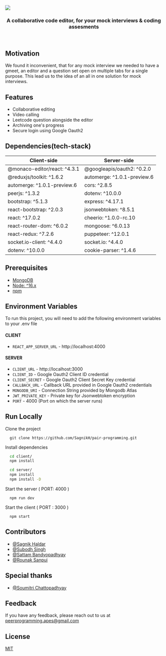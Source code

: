 
<img src="https://github.com/SagnikH/pair-programming/blob/master/logo.png" />

<h3 align= "center"> A collaborative code editor, for your mock interviews & coding assesments </h3>
</br>

## Motivation

We found it inconvenient, that for any mock interview we needed to have a gmeet, an editor and a question set open on multiple tabs for a single purpose. This lead us to the idea of an all in one solution for mock interviews.
## Features

- Collaborative editing
- Video calling
- Leetcode question alongside the editor
- Archiving one's progress
- Secure login using Google Oauth2


## Dependencies(tech-stack)

Client-side | Server-side
--- | ---
@monaco-editor/react: ^4.3.1    | @googleapis/oauth2: ^0.2.0
@reduxjs/toolkit: ^1.6.2        | automerge: ^1.0.1-preview.6
automerge: ^1.0.1-preview.6     | cors: ^2.8.5
peerjs: ^1.3.2                  | dotenv: ^10.0.0
bootstrap: ^5.1.3               | express: ^4.17.1
react-bootstrap: ^2.0.3         | jsonwebtoken: ^8.5.1
react: ^17.0.2                  | cheerio: ^1.0.0-rc.10
react-router-dom: ^6.0.2        | mongoose: ^6.0.13
react-redux: ^7.2.6             | puppeteer: ^12.0.1
socket.io-client: ^4.4.0        | socket.io: ^4.4.0
dotenv: ^10.0.0                 | cookie-parser: ^1.4.6

## Prerequisites
- [MongoDB](https://docs.atlas.mongodb.com)
- [Node: ^16.x](https://nodejs.org/en)
- [npm](https://nodejs.org/en/download/package-manager)

## Environment Variables

To run this project, you will need to add the following environment variables to your .env file

#### CLIENT
- `REACT_APP_SERVER_URL` - http://localhost:4000

#### SERVER
- `CLIENT_URL` - http://localhost:3000
- `CLIENT_ID` - Google Oauth2 Client ID credential
- `CLIENT_SECRET` - Google Oauth2 Client Secret Key credential
- `CALLBACK_URL` - Callback URL provided in Google Oauth2 credentials
- `MONGODB_URI` - Connection String provided by Mongodb Atlas
- `JWT_PRIVATE_KEY` - Private key for Jsonwebtoken encryption
- `PORT` - 4000 (Port on which the server runs) 




## Run Locally

Clone the project

```
  git clone https://github.com/SagnikH/pair-programming.git
```

Install dependencies

```bash
  cd client/
  npm install
```
```bash
  cd server/
  npm install
  npm install -D
```

Start the server ( PORT: 4000 )

```
  npm run dev
```

Start the client ( PORT : 3000 )

```
  npm start
```

## Contributors

- [@Sagnik Haldar](https://github.com/SagnikH)
- [@Subodh Singh](https://github.com/subodh0201)
- [@Sattam Bandyopadhyay](https://github.com/bsattam)
- [@Rounak Sanpui](https://github.com/SanpuiRonak)

## Special thanks
- [@Soumitri Chattopadhyay](https://github.com/soumitri2001)

## Feedback

If you have any feedback, please reach out to us at peerprogramming.apes@gmail.com


## License

[MIT](https://choosealicense.com/licenses/mit/)

